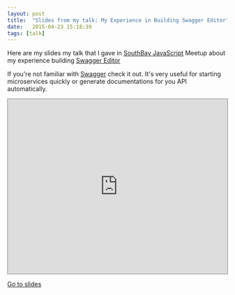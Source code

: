 ```yaml
---
layout: post
title:  "Slides from my talk: My Experience in Building Swagger Editor"
date:   2015-04-23 15:18:39
tags: [talk]
---
```


Here are my slides my talk that I gave in [SouthBay JavaScript](http://www.meetup.com/southbayjs/events/221522790/) Meetup about my experience building [Swagger Editor](https://github.com/swagger-api/swagger-editor)

If you're not familiar with [Swagger](http://swagger.io/) check it out. It's very useful for starting microservices quickly or generate documentations for you API automatically.

<iframe
    src="http://azimi.me/presentations/building-swagger-editor/index.html"
    frameborder="0"
    style="
        min-height: 400px;
        width: 100%;
        border: 1px solid #808080;
    "
></iframe>

[Go to slides](http://azimi.me/presentations/building-swagger-editor/index.html)
